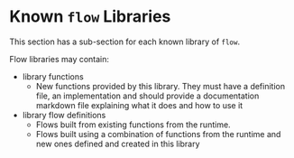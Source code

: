 Known `flow` Libraries
=

This section has a sub-section for each known library of `flow`.

Flow libraries may contain:
* library functions
    * New functions provided by this library. They must have a definition file, an implementation
    and should provide a documentation markdown file explaining what it does and how
    to use it
* library flow definitions
    * Flows built from existing functions from the runtime.
    * Flows built using a combination of functions from the runtime and new ones defined
     and created in this library 